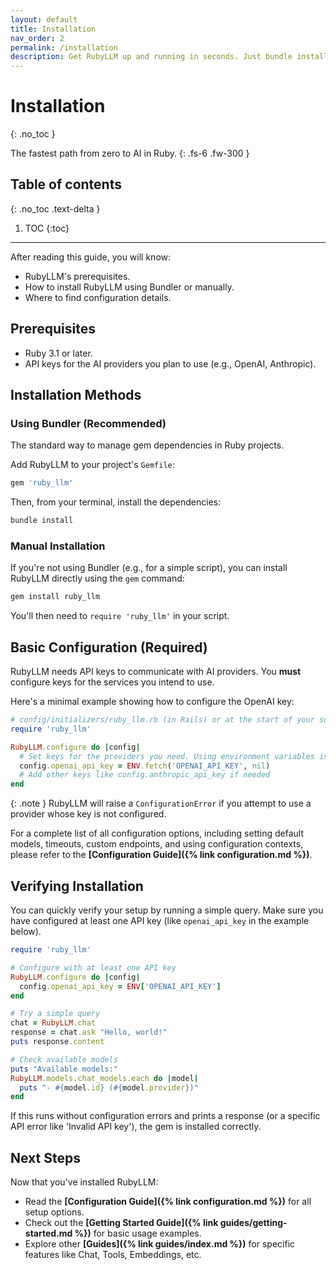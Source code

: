 ```yaml
---
layout: default
title: Installation
nav_order: 2
permalink: /installation
description: Get RubyLLM up and running in seconds. Just bundle install and add your API key.
---
```


# Installation
{: .no_toc }

The fastest path from zero to AI in Ruby.
{: .fs-6 .fw-300 }

## Table of contents
{: .no_toc .text-delta }

1. TOC
{:toc}

---

After reading this guide, you will know:

*   RubyLLM's prerequisites.
*   How to install RubyLLM using Bundler or manually.
*   Where to find configuration details.

## Prerequisites

*   Ruby 3.1 or later.
*   API keys for the AI providers you plan to use (e.g., OpenAI, Anthropic).

## Installation Methods

### Using Bundler (Recommended)

The standard way to manage gem dependencies in Ruby projects.

Add RubyLLM to your project's `Gemfile`:

```ruby
gem 'ruby_llm'
```

Then, from your terminal, install the dependencies:

```bash
bundle install
```

### Manual Installation

If you're not using Bundler (e.g., for a simple script), you can install RubyLLM directly using the `gem` command:

```bash
gem install ruby_llm
```

You'll then need to `require 'ruby_llm'` in your script.

## Basic Configuration (Required)

RubyLLM needs API keys to communicate with AI providers. You **must** configure keys for the services you intend to use.

Here's a minimal example showing how to configure the OpenAI key:

```ruby
# config/initializers/ruby_llm.rb (in Rails) or at the start of your script
require 'ruby_llm'

RubyLLM.configure do |config|
  # Set keys for the providers you need. Using environment variables is best practice.
  config.openai_api_key = ENV.fetch('OPENAI_API_KEY', nil)
  # Add other keys like config.anthropic_api_key if needed
end
```

{: .note }
RubyLLM will raise a `ConfigurationError` if you attempt to use a provider whose key is not configured.

For a complete list of all configuration options, including setting default models, timeouts, custom endpoints, and using configuration contexts, please refer to the **[Configuration Guide]({% link configuration.md %})**.

## Verifying Installation

You can quickly verify your setup by running a simple query. Make sure you have configured at least one API key (like `openai_api_key` in the example below).

```ruby
require 'ruby_llm'

# Configure with at least one API key
RubyLLM.configure do |config|
  config.openai_api_key = ENV['OPENAI_API_KEY']
end

# Try a simple query
chat = RubyLLM.chat
response = chat.ask "Hello, world!"
puts response.content

# Check available models
puts "Available models:"
RubyLLM.models.chat_models.each do |model|
  puts "- #{model.id} (#{model.provider})"
end
```

If this runs without configuration errors and prints a response (or a specific API error like 'Invalid API key'), the gem is installed correctly.

## Next Steps

Now that you've installed RubyLLM:

*   Read the **[Configuration Guide]({% link configuration.md %})** for all setup options.
*   Check out the **[Getting Started Guide]({% link guides/getting-started.md %})** for basic usage examples.
*   Explore other **[Guides]({% link guides/index.md %})** for specific features like Chat, Tools, Embeddings, etc.